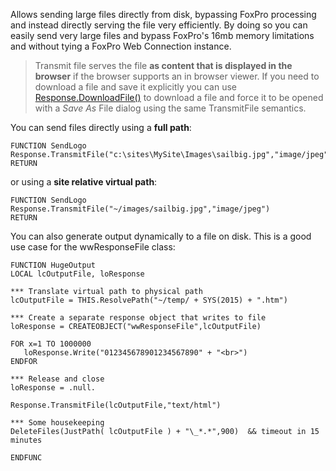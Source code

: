 ﻿Allows sending large files directly from disk, bypassing FoxPro processing and instead directly serving the file very efficiently. By doing so you can easily send very large files and bypass FoxPro's 16mb memory limitations and without tying a FoxPro Web Connection instance.

> Transmit file serves the file **as content that is displayed in the browser** if the browser supports an in browser viewer. If you need to download a file and save it explicitly you can use [Response.DownloadFile()](VFPS://Topic/_1O80YQ3I0) to download a file and force it to be opened with a *Save As* File dialog using the same TransmitFile semantics. 

You can send files directly using a **full path**:

```foxpro
FUNCTION SendLogo
Response.TransmitFile("c:\sites\MySite\Images\sailbig.jpg","image/jpeg")
RETURN
```
or using a **site relative virtual path**:

```foxpro
FUNCTION SendLogo
Response.TransmitFile("~/images/sailbig.jpg","image/jpeg")
RETURN
```

You can also generate output dynamically to a file on disk. This is a good use case for the wwResponseFile class:

```foxpro
FUNCTION HugeOutput
LOCAL lcOutputFile, loResponse

*** Translate virtual path to physical path
lcOutputFile = THIS.ResolvePath("~/temp/ + SYS(2015) + ".htm")

*** Create a separate response object that writes to file
loResponse = CREATEOBJECT("wwResponseFile",lcOutputFile)

FOR x=1 TO 1000000
   loResponse.Write("012345678901234567890" + "<br>")
ENDFOR

*** Release and close
loResponse = .null.

Response.TransmitFile(lcOutputFile,"text/html")

*** Some housekeeping
DeleteFiles(JustPath( lcOutputFile ) + "\_*.*",900)  && timeout in 15 minutes

ENDFUNC
```